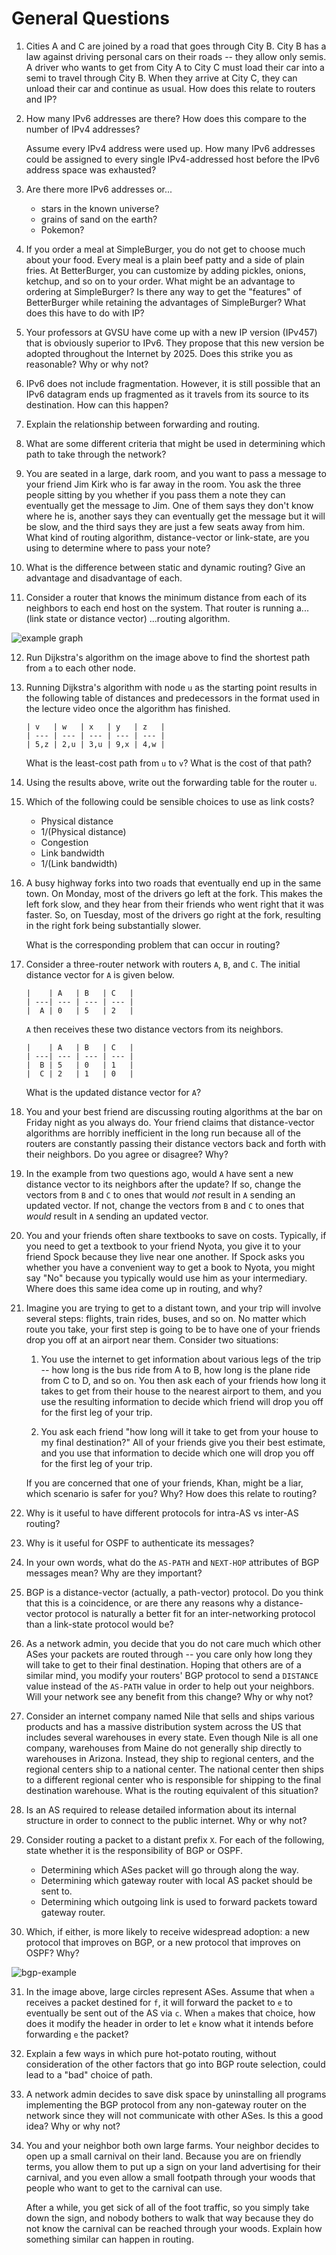 # General Questions

1. Cities A and C are joined by a road that goes through City B.
   City B has a law against driving personal cars on their roads --
   they allow only semis.
   A driver who wants to get from City A to City C must load their car into
   a semi to travel through City B.
   When they arrive at City C, they can unload their car and continue as usual.
   How does this relate to routers and IP?

2. How many IPv6 addresses are there?
   How does this compare to the number of IPv4 addresses?

   Assume every IPv4 address were used up.
   How many IPv6 addresses could be assigned to every single IPv4-addressed
   host before the IPv6 address space was exhausted?

3. Are there more IPv6 addresses or...
    * stars in the known universe?
    * grains of sand on the earth?
    * Pokemon?

4. If you order a meal at SimpleBurger,
   you do not get to choose much about your food.
   Every meal is a plain beef patty and a side of plain fries.
   At BetterBurger,
   you can customize by adding pickles, onions, ketchup, and so on to your
   order.
   What might be an advantage to ordering at SimpleBurger?
   Is there any way to get the "features" of BetterBurger while retaining the
   advantages of SimpleBurger?
   What does this have to do with IP?

5. Your professors at GVSU have come up with a new IP version (IPv457) that is
   obviously superior to IPv6.
   They propose that this new version be adopted throughout the Internet by
   2025.
   Does this strike you as reasonable?
   Why or why not?

6. IPv6 does not include fragmentation.
   However, it is still possible that an IPv6 datagram ends up fragmented
   as it travels from its source to its destination.
   How can this happen?

<!--
7. An IPv6 address is usually broken into chunks of four hex digits with the
   chunks separated by colons.
   How many chunks of four are the addresses broken into?
   (Try to figure this out without looking it up --
   use what you know about the number of possible IPv6 addresses.)
-->

7. Explain the relationship between forwarding and routing.

8. What are some different criteria that might be used in determining which
   path to take through the network?

9. You are seated in a large, dark room,
   and you want to pass a message to your friend Jim Kirk who is far away in
   the room.
   You ask the three people sitting by you whether if you pass them a note they
   can eventually get the message to Jim.
   One of them says they don't know where he is,
   another says they can eventually get the message but it will be slow,
   and the third says they are just a few seats away from him.
   What kind of routing algorithm,
   distance-vector or link-state,
   are you using to determine where to pass your note?

10. What is the difference between static and dynamic routing?
   Give an advantage and disadvantage of each.

11. Consider a router that knows the minimum distance from each of its neighbors
    to each end host on the system.
    That router is running a... (link state or distance vector)
    ...routing algorithm.

![example graph](images/dijkstra-example-1.png)

12. Run Dijkstra's algorithm on the image above to find the shortest path from
    `a` to each other node.

13. Running Dijkstra's algorithm with node `u` as the starting point results in
    the following table of distances and predecessors in the format used in the
    lecture video once the algorithm has finished.
    ```
    | v   | w   | x   | y   | z   |
    | --- | --- | --- | --- | --- |
    | 5,z | 2,u | 3,u | 9,x | 4,w |
    ```
    What is the least-cost path from `u` to `v`?
    What is the cost of that path?

14. Using the results above,
    write out the forwarding table for the router `u`.

15. Which of the following could be sensible choices to use as link costs?
    * Physical distance
    * 1/(Physical distance)
    * Congestion
    * Link bandwidth
    * 1/(Link bandwidth)

16. A busy highway forks into two roads that eventually end up in the same
    town.
    On Monday, most of the drivers go left at the fork.
    This makes the left fork slow,
    and they hear from their friends who went right that it was faster.
    So, on Tuesday, most of the drivers go right at the fork,
    resulting in the right fork being substantially slower.

    What is the corresponding problem that can occur in routing?

17. Consider a three-router network with routers `A`, `B`, and `C`.
    The initial distance vector for `A` is given below.
    ```
    |    | A   | B   | C   |
    | ---| --- | --- | --- |
    |  A | 0   | 5   | 2   |
    ```
    `A` then receives these two distance vectors from its neighbors.
    ```
    |    | A   | B   | C   |
    | ---| --- | --- | --- |
    |  B | 5   | 0   | 1   |
    |  C | 2   | 1   | 0   |
    ```
    What is the updated distance vector for `A`?

18. You and your best friend are discussing routing algorithms at the bar on
    Friday night as you always do.
    Your friend claims that distance-vector algorithms are horribly inefficient
    in the long run because all of the routers are constantly passing their
    distance vectors back and forth with their neighbors.
    Do you agree or disagree? Why?

19. In the example from two questions ago,
    would `A` have sent a new distance vector to its neighbors after the
    update?
    If so, change the vectors from `B` and `C` to ones that would *not* result
    in `A` sending an updated vector.
    If not, change the vectors from `B` and `C` to ones that *would* result
    in `A` sending an updated vector.

20. You and your friends often share textbooks to save on costs.
    Typically, if you need to get a textbook to your friend Nyota,
    you give it to your friend Spock because they live near one another.
    If Spock asks you whether you have a convenient way to get a book to Nyota,
    you might say "No" because you typically would use him as your
    intermediary.
    Where does this same idea come up in routing, and why?

21. Imagine you are trying to get to a distant town,
    and your trip will involve several steps:
    flights, train rides, buses, and so on.
    No matter which route you take,
    your first step is going to be to have one of your friends drop you off at
    an airport near them.
    Consider two situations:

    1. You use the internet to get information about various legs of the
       trip -- how long is the bus ride from A to B,
       how long is the plane ride from C to D, and so on.
       You then ask each of your friends how long it takes to get from their
       house to the nearest airport to them,
       and you use the resulting information to decide which friend will drop
       you off for the first leg of your trip.

    2. You ask each friend "how long will it take to get from your house to my
       final destination?"
       All of your friends give you their best estimate,
       and you use that information to decide which one will drop you off for
       the first leg of your trip.

    If you are concerned that one of your friends, Khan, might be a liar,
    which scenario is safer for you? Why?
    How does this relate to routing?

22. Why is it useful to have different protocols for intra-AS vs inter-AS
    routing?

23. Why is it useful for OSPF to authenticate its messages?

24. In your own words, what do the `AS-PATH` and `NEXT-HOP` attributes of BGP
    messages mean?
    Why are they important?

25. BGP is a distance-vector (actually, a path-vector) protocol.
    Do you think that this is a coincidence,
    or are there any reasons why a distance-vector protocol is naturally a
    better fit for an inter-networking protocol than a link-state protocol
    would be?

26. As a network admin,
    you decide that you do not care much which other ASes your packets are
    routed through --
    you care only how long they will take to get to their final destination.
    Hoping that others are of a similar mind,
    you modify your routers' BGP protocol to send a `DISTANCE` value instead
    of the `AS-PATH` value in order to help out your neighbors.
    Will your network see any benefit from this change?
    Why or why not?

27. Consider an internet company named Nile that sells and ships various
    products and has a massive distribution system across the US that includes
    several warehouses in every state.
    Even though Nile is all one company,
    warehouses from Maine do not generally ship directly to warehouses in
    Arizona.
    Instead, they ship to regional centers,
    and the regional centers ship to a national center.
    The national center then ships to a different regional center who is
    responsible for shipping to the final destination warehouse.
    What is the routing equivalent of this situation?

28. Is an AS required to release detailed information about its internal
    structure in order to connect to the public internet.
    Why or why not?

29. Consider routing a packet to a distant prefix `X`.
    For each of the following, state whether it is the responsibility of BGP
    or OSPF.
    * Determining which ASes packet will go through along the way.
    * Determining which gateway router with local AS packet should be sent to.
    * Determining which outgoing link is used to forward packets toward gateway
      router.

30. Which, if either, is more likely to receive widespread adoption:
    a new protocol that improves on BGP,
    or a new protocol that improves on OSPF?
    Why?

![bgp-example](images/bgp-example-1.png)

31. In the image above,
    large circles represent ASes.
    Assume that when `a` receives a packet destined for `f`,
    it will forward the packet to `e` to eventually be sent out of the AS via
    `c`.
    When `a` makes that choice,
    how does it modify the header in order to let `e` know what it intends
    before forwarding `e` the packet?

32. Explain a few ways in which pure hot-potato routing,
    without consideration of the other factors that go into BGP route selection,
    could lead to a "bad" choice of path.

33. A network admin decides to save disk space by uninstalling all programs
    implementing the BGP protocol from any non-gateway router on the network
    since they will not communicate with other ASes.
    Is this a good idea? Why or why not?

34. You and your neighbor both own large farms.
    Your neighbor decides to open up a small carnival on their land.
    Because you are on friendly terms,
    you allow them to put up a sign on your land advertising for their
    carnival,
    and you even allow a small footpath through your woods that people who
    want to get to the carnival can use.

    After a while,
    you get sick of all of the foot traffic,
    so you simply take down the sign,
    and nobody bothers to walk that way because they do not know the carnival
    can be reached through your woods.
    Explain how something similar can happen in routing.
